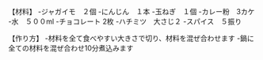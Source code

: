 【材料】
-ジャガイモ　２個
-にんじん　１本
-玉ねぎ　１個
-カレー粉　3カケ
-水　５００ml
-チョコレート 2枚
-ハチミツ　大さじ２
-スパイス　５振り

【作り方】
-材料を全て食べやすい大きさで切り、材料を混ぜ合わせます
-鍋に全ての材料を混ぜ合わせ10分煮込みます
